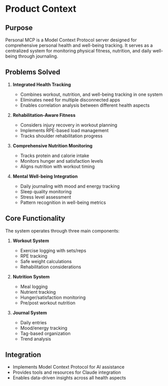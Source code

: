 # Product Context

## Purpose
Personal MCP is a Model Context Protocol server designed for comprehensive personal health and well-being tracking. It serves as a centralized system for monitoring physical fitness, nutrition, and daily well-being through journaling.

## Problems Solved
1. **Integrated Health Tracking**
   - Combines workout, nutrition, and well-being tracking in one system
   - Eliminates need for multiple disconnected apps
   - Enables correlation analysis between different health aspects

2. **Rehabilitation-Aware Fitness**
   - Considers injury recovery in workout planning
   - Implements RPE-based load management
   - Tracks shoulder rehabilitation progress

3. **Comprehensive Nutrition Monitoring**
   - Tracks protein and calorie intake
   - Monitors hunger and satisfaction levels
   - Aligns nutrition with workout timing

4. **Mental Well-being Integration**
   - Daily journaling with mood and energy tracking
   - Sleep quality monitoring
   - Stress level assessment
   - Pattern recognition in well-being metrics

## Core Functionality
The system operates through three main components:

1. **Workout System**
   - Exercise logging with sets/reps
   - RPE tracking
   - Safe weight calculations
   - Rehabilitation considerations

2. **Nutrition System**
   - Meal logging
   - Nutrient tracking
   - Hunger/satisfaction monitoring
   - Pre/post workout nutrition

3. **Journal System**
   - Daily entries
   - Mood/energy tracking
   - Tag-based organization
   - Trend analysis

## Integration
- Implements Model Context Protocol for AI assistance
- Provides tools and resources for Claude integration
- Enables data-driven insights across all health aspects
